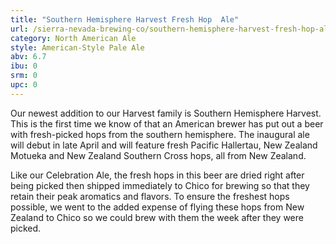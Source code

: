 ```yaml
---
title: "Southern Hemisphere Harvest Fresh Hop  Ale"
url: /sierra-nevada-brewing-co/southern-hemisphere-harvest-fresh-hop-ale/
category: North American Ale
style: American-Style Pale Ale
abv: 6.7
ibu: 0
srm: 0
upc: 0
---
```

Our newest addition to our Harvest family is Southern Hemisphere Harvest. This is the first time we know of that an American brewer has put out a beer with fresh-picked hops from the southern hemisphere. The inaugural ale will debut in late April and will feature fresh Pacific Hallertau, New Zealand Motueka and New Zealand Southern Cross hops, all from New Zealand. 

Like our Celebration Ale, the fresh hops in this beer are dried right after being picked then shipped immediately to Chico for brewing so that they retain their peak aromatics and flavors. To ensure the freshest hops possible, we went to the added expense of flying these hops from New Zealand to Chico so we could brew with them the week after they were picked.

